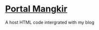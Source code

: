 # <a href="https://portal-mangkir.blogspot.com">Portal Mangkir</a>
A host HTML code intergrated with my blog
